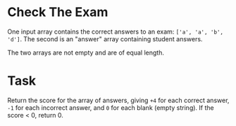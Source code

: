 # Check The Exam
One input array contains the correct answers to an exam: `['a', 'a', 'b', 'd']`. The second is an "answer" array containing student answers.

The two arrays are not empty and are of equal length. 

# Task
Return the score for the array of answers, giving `+4` for each correct answer, `-1` for each incorrect answer, and `0` for each blank (empty string). If the score < 0, return 0.